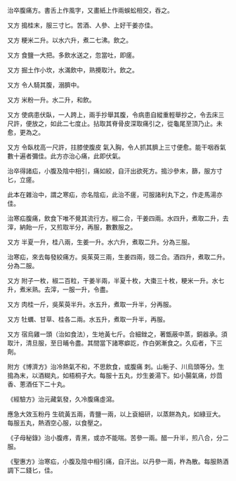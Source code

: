 治卒腹痛方。書舌上作風字，又畫紙上作兩蜈蚣相交，吞之。

又方 搗桂末，服三寸匕。苦酒、人參、上好干姜亦佳。

又方 粳米二升。以水六升，煮二七沸。飲之。

又方 食鹽一大把。多飲水送之，忽當吐，即瘥。

又方 掘土作小坎，水滿飲中，熟攪取汁。飲之。

又方 令人騎其腹，溺臍中。

又方 米粉一升。水二升，和飲。

又方 使病患伏臥，一人跨上，兩手抄舉其腹，令病患自縱重輕舉抄之，令去床三尺許，便放之，如此二七度止。拈取其脊骨皮深取痛引之，從龜尾至頂乃止。未愈，更為之。

又方 令臥枕高一尺許，拄膝使腹皮 氣入胸，令人抓其臍上三寸便愈。能干咽吞氣數十遍者彌佳。此方亦治心痛，此即伏氣。

治卒得諸疝，小腹及陰中相引，痛如絞，自汗出欲死方。搗沙參末，篩，服方寸匕，立瘥。

此本在雜治中，謂之寒疝，亦名陰疝，此治不瘥，可服諸利丸下之，作走馬湯亦佳。

治寒疝腹痛，飲食下唯不覺其流行方。椒二合，干姜四兩。水四升，煮取二升，去滓，納飴一斤，又煎取半分，再服，數數服之。

又方 半夏一升，桂八兩，生姜一升。水六升，煮取二升。分為三服。

治寒疝，來去每發絞痛方。吳茱萸三兩，生姜四兩，豉二合。酒四升，煮取二升。分為二服。

又方 附子一枚，椒二百粒，干姜半兩，半夏十枚，大棗三十枚，粳米一升。水七升，煮米熟。去滓，一服一升，令盡。

又方 肉桂一斤，吳茱萸半升。水五升，煮取一升半，分再服。

又方 牡蠣、甘草、桂各二兩。水五升，煮取一升半，再服。

又方 宿烏雞一頭（治如食法），生地黃七斤。合細銼之，著甑蔽中蒸，銅器承。須取汁，清旦服，至日晡令盡。其間當下諸寒癖訖，作白粥漸食之。久疝者，下三劑。

附方《博濟方》治冷熱氣不和，不思飲食，或腹痛 刺。山梔子、川烏頭等分。生搗為末，以酒糊丸，如梧桐子大。每服十五丸，炒生姜湯下。如小腸氣痛，炒茴香、蔥酒任下二十丸。

《經驗方》治元藏氣發，久冷腹痛虛瀉。

應急大效玉粉丹 生硫黃五兩，青鹽一兩，以上袞細研，以蒸餅為丸，如綠豆大。每服五丸，熱酒空心服，以食壓之。

《子母秘錄》治小腹疼，青黑，或亦不能喘。苦參一兩。醋一升半，煎八合，分二服。

《聖惠方》治寒疝，小腹及陰中相引痛，自汗出。以丹參一兩，杵為散。每服熱酒調下二錢匕，佳。